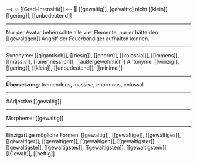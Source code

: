 --> 💥 [[Grad-Intensität]] <--
🤩 [[gewaltig]], [ɡəˈvaltɪç]
nicht [[klein]], [[gering]], [[unbedeutend]]

---
Nur der Avatar beherrschte alle vier Elemente, nur er hätte den [[gewaltigen]] Angriff der Feuerbändiger aufhalten können.

---
Synonyme: [[gigantisch]], [[riesig]], [[enorm]], [[kolossial]], [[immens]], [[massiv]], [[unermesslich]], [[außergewöhnlich]]
Antonyme: [[winzig]], [[gering]], [[klein]], [[unbedeutend]], [[minimal]]

---
**Übersetzung**: 
tremendous, massive, enormous, colossal

---
#Adjective [[gewaltig]]

---
Morpheme:
[[gewaltig]]

---


Einzigartige mögliche Formen: 
[[gewaltig]], [[gewaltige]], [[gewaltiges]], [[gewaltiger]], [[gewaltigem]], [[gewaltigen]], [[gewaltigster]], [[gewaltigste]], [[gewaltigstes]], [[gewaltigsten]], [[gewaltigstem]], [[Gewalt]], [[heftig]]